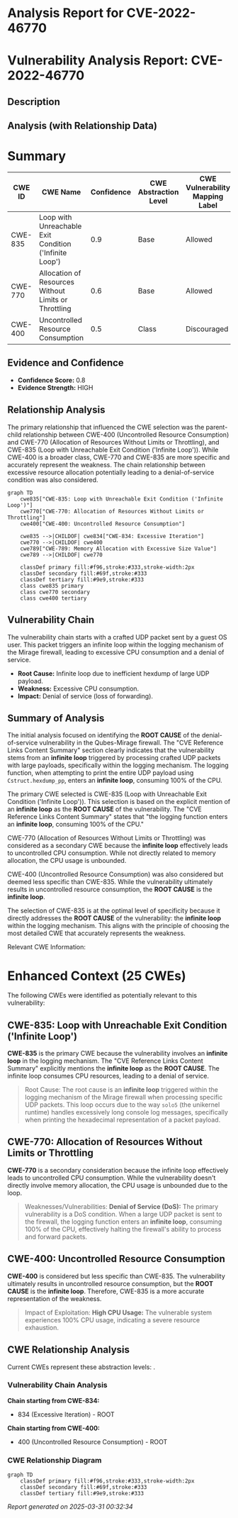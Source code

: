 # Analysis Report for CVE-2022-46770

# Vulnerability Analysis Report: CVE-2022-46770

## Description



## Analysis (with Relationship Data)

# Summary
| CWE ID  | CWE Name  | Confidence | CWE Abstraction Level | CWE Vulnerability Mapping Label | CWE-Vulnerability Mapping Notes |
|---|---|---|---|---|---|
| CWE-835 | Loop with Unreachable Exit Condition ('Infinite Loop') | 0.9 | Base | Allowed | Primary CWE |
| CWE-770 | Allocation of Resources Without Limits or Throttling | 0.6 | Base | Allowed | Secondary candidate |
| CWE-400 | Uncontrolled Resource Consumption | 0.5 | Class | Discouraged | Secondary candidate |

## Evidence and Confidence

*   **Confidence Score:** 0.8
*   **Evidence Strength:** HIGH

## Relationship Analysis
The primary relationship that influenced the CWE selection was the parent-child relationship between CWE-400 (Uncontrolled Resource Consumption) and CWE-770 (Allocation of Resources Without Limits or Throttling), and CWE-835 (Loop with Unreachable Exit Condition ('Infinite Loop')). While CWE-400 is a broader class, CWE-770 and CWE-835 are more specific and accurately represent the weakness. The chain relationship between excessive resource allocation potentially leading to a denial-of-service condition was also considered.

```mermaid
graph TD
    cwe835["CWE-835: Loop with Unreachable Exit Condition ('Infinite Loop')"]
    cwe770["CWE-770: Allocation of Resources Without Limits or Throttling"]
    cwe400["CWE-400: Uncontrolled Resource Consumption"]

    cwe835 -->|CHILDOF| cwe834["CWE-834: Excessive Iteration"]
    cwe770 -->|CHILDOF| cwe400
    cwe789["CWE-789: Memory Allocation with Excessive Size Value"]
    cwe789 -->|CHILDOF| cwe770

    classDef primary fill:#f96,stroke:#333,stroke-width:2px
    classDef secondary fill:#69f,stroke:#333
    classDef tertiary fill:#9e9,stroke:#333
    class cwe835 primary
    class cwe770 secondary
    class cwe400 tertiary
```

## Vulnerability Chain
The vulnerability chain starts with a crafted UDP packet sent by a guest OS user. This packet triggers an infinite loop within the logging mechanism of the Mirage firewall, leading to excessive CPU consumption and a denial of service.

*   **Root Cause:** Infinite loop due to inefficient hexdump of large UDP payload.
*   **Weakness:** Excessive CPU consumption.
*   **Impact:** Denial of service (loss of forwarding).

## Summary of Analysis
The initial analysis focused on identifying the **ROOT CAUSE** of the denial-of-service vulnerability in the Qubes-Mirage firewall. The "CVE Reference Links Content Summary" section clearly indicates that the vulnerability stems from an **infinite loop** triggered by processing crafted UDP packets with large payloads, specifically within the logging mechanism. The logging function, when attempting to print the entire UDP payload using `Cstruct.hexdump_pp`, enters an **infinite loop**, consuming 100% of the CPU.

The primary CWE selected is CWE-835 (Loop with Unreachable Exit Condition ('Infinite Loop')). This selection is based on the explicit mention of an **infinite loop** as the **ROOT CAUSE** of the vulnerability. The "CVE Reference Links Content Summary" states that "the logging function enters an **infinite loop**, consuming 100% of the CPU."

CWE-770 (Allocation of Resources Without Limits or Throttling) was considered as a secondary CWE because the **infinite loop** effectively leads to uncontrolled CPU consumption. While not directly related to memory allocation, the CPU usage is unbounded.

CWE-400 (Uncontrolled Resource Consumption) was also considered but deemed less specific than CWE-835. While the vulnerability ultimately results in uncontrolled resource consumption, the **ROOT CAUSE** is the **infinite loop**.

The selection of CWE-835 is at the optimal level of specificity because it directly addresses the **ROOT CAUSE** of the vulnerability: the **infinite loop** within the logging mechanism. This aligns with the principle of choosing the most detailed CWE that accurately represents the weakness.

Relevant CWE Information:

# Enhanced Context (25 CWEs)
The following CWEs were identified as potentially relevant to this vulnerability:

## CWE-835: Loop with Unreachable Exit Condition ('Infinite Loop')
**CWE-835** is the primary CWE because the vulnerability involves an **infinite loop** in the logging mechanism. The "CVE Reference Links Content Summary" explicitly mentions the **infinite loop** as the **ROOT CAUSE**. The infinite loop consumes CPU resources, leading to a denial of service.
> Root Cause:
> The root cause is an **infinite loop** triggered within the logging mechanism of the Mirage firewall when processing specific UDP packets. This loop occurs due to the way `solo5` (the unikernel runtime) handles excessively long console log messages, specifically when printing the hexadecimal representation of a packet payload.

## CWE-770: Allocation of Resources Without Limits or Throttling
**CWE-770** is a secondary consideration because the infinite loop effectively leads to uncontrolled CPU consumption. While the vulnerability doesn't directly involve memory allocation, the CPU usage is unbounded due to the loop.
> Weaknesses/Vulnerabilities:
> **Denial of Service (DoS):** The primary vulnerability is a DoS condition. When a large UDP packet is sent to the firewall, the logging function enters an **infinite loop**, consuming 100% of the CPU, effectively halting the firewall's ability to process and forward packets.

## CWE-400: Uncontrolled Resource Consumption
**CWE-400** is considered but less specific than CWE-835. The vulnerability ultimately results in uncontrolled resource consumption, but the **ROOT CAUSE** is the **infinite loop**. Therefore, CWE-835 is a more accurate representation of the weakness.
> Impact of Exploitation:
> **High CPU Usage:** The vulnerable system experiences 100% CPU usage, indicating a severe resource exhaustion.


## CWE Relationship Analysis

Current CWEs represent these abstraction levels: .


### Vulnerability Chain Analysis

**Chain starting from CWE-834:**
- 834 (Excessive Iteration) - ROOT


**Chain starting from CWE-400:**
- 400 (Uncontrolled Resource Consumption) - ROOT



### CWE Relationship Diagram

```mermaid
graph TD
    classDef primary fill:#f96,stroke:#333,stroke-width:2px
    classDef secondary fill:#69f,stroke:#333
    classDef tertiary fill:#9e9,stroke:#333
```



*Report generated on 2025-03-31 00:32:34*
